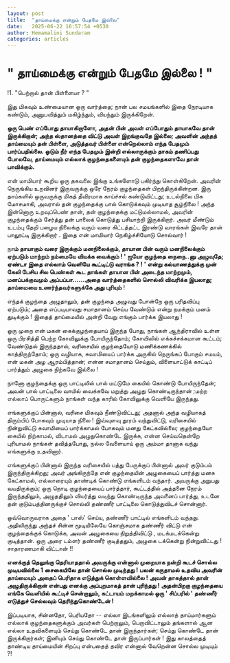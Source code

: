 ```yaml
---
layout: post
title:  "தாய்மைக்கு என்றும் பேதமே இல்லை"
date:   2025-06-22 16:57:54 +0530
author: Hemamalini Sundaram
categories: articles
---
```


#  \" தாய்மைக்கு என்றும் பேதமே இல்லை ! \" 

!1. "பெற்றால் தான் பிள்ளையா ? "

இது மிகவும் உண்மையான ஒரு வார்த்தை; நான் பல சமயங்களில் இதை நேரடியாக கண்டும்,
அனுபவித்தும் மகிழ்ந்தும், வியந்தும் இருக்கிறேன்.

**ஒரு பெண் எப்போது தாயாகிறாளோ, அதன் பின் அவள் எப்போதும் தாயாகவே தான் இருக்கிறாள்;
அந்த ஸ்தானத்தை விட்டு அவள் இறங்குவதே இல்லை; அவளின் அந்தத் தாய்மையும் தன் பிள்ளை,
அடுத்தவர் பிள்ளை என்றெல்லாம் எந்த பேதமும் பார்ப்பதில்லை. ஓடும் நீர் எந்த பேதமும் இன்றி
எல்லாருக்கும் தாகம் தணிப்பது போலவே, தாய்மையும் எல்லாக் குழந்தைகளையும் தன்
குழந்தைகளாவே தான் பாவிக்கும்.**

என் மாமியார் கூறிய ஒரு தகவலை இங்கு உங்களோடு பகிர்ந்து கொள்கிறேன். அவரின் நெருங்கிய
உறவினர் இருவருக்கு ஒரே நேரம் குழந்தைகள் பிறந்திருக்கின்றன. இரு தாய்களில் ஒருவருக்கு
மிகத் தீவிரமாக காய்ச்சல் கண்டுவிட்டது; உடல்நிலை மிக மோசமாகி, அவரால் தன் குழந்தைக்கு
பால் கொடுக்கவும் முடியாத சூழ்நிலை ! அந்த இன்னொரு உறவுப்பெண் தான், தன் குழந்தைக்கு
மட்டுமல்லாமல், அவரின் குழந்தைக்கும் சேர்த்து தன் பாலைக் கொடுத்து பசியாற்றி இருக்கிறார்.
அவர் மீண்டும் உடம்பு தேறி பழைய நிலைக்கு வரும் வரை கிட்டத்தட்ட இரண்டு வாரங்கள் இவரே
தான் பாலூட்டி இருக்கிறார் . இதை என் மாமியார் நெகிழ்ச்சியோடு சொல்வார் !

நா**ம் தாயாகும் வரை இருக்கும் மனநிலைக்கும், தாயான பின் வரும் மனநிலைக்கும் ஏற்படும்
மாற்றம் நம்மையே வியக்க வைக்கும் ! ' ஐயோ குழந்தை நைநை..னு அழுவுதே; ஏண்டா இதை
எல்லாம் வெளியே கூட்டிட்டு வராங்க ? ! ' என்று கல்யாணத்துக்கு முன் கேலி பேசிய சில
பெண்கள் கூட தாங்கள் தாயான பின் அடைந்த மாற்றமும், மனப்பக்குவமும் அப்பப்பா......அதை
வார்த்தைகளில் சொல்லி விவரிக்க இயலாது; தாய்மையை உணர்ந்தவர்களுக்கே அது புரியும்** !

எந்தக் குழந்தை அழுதாலும், தன் குழந்தை அழுவது போன்றே ஒரு பரிதவிப்பு ஏற்படும்; அதை
எப்படியாவது சமாதானம் செய்ய வேண்டும் என்று நமக்கும் மனம் துடிக்கும் ! இதைத் தாய்மையில்
அன்றி வேறு எங்கும் பார்க்க இயலாது !

ஓரு முறை என் மகன் கைக்குழந்தையாய் இருந்த போது, நாங்கள் ஆந்திராவில் உள்ள ஒரு
பிரசித்தி பெற்ற கோவிலுக்கு போயிருந்தோம்; கோவிலில் எக்கச்சக்கமான கூட்டம்; வேண்டுதல்
இருந்ததால், வரிசையில் குழந்தையோடு மணிக்கணக்கில் காத்திருந்தோம்; ஒரு வழியாக,
சுவாமியைப் பார்க்க அருகில் நெருங்கப் போகும் சமயம், என் மகன் அழ ஆரம்பித்தான்; என்ன
சமாதானம் செய்தும், விளையாட்டுக் காட்டிப் பார்த்தும் அழுகை நிற்கவே இல்லை !

நானோ குழந்தைக்கு ஒரு பாட்டிலில் பால் மட்டுமே கையில் கொண்டு போயிருந்தேன்; அவன் பால்
பாட்டிலை வாயில் வைக்கவே மறுத்து அழுது கொண்டிருந்தான் ;மற்ற எல்லாப் பொருட்களும் நாங்கள்
வந்த காரில் கோவிலுக்கு வெளியே இருந்தது.

எங்களுக்குப் பின்னால், வரிசை மிகவும் நீண்டுவிட்டது; அதனால் அந்த வழியாகத் திரும்பிப்
போகவும் முடியாத நிலை ! இவ்வுளவு தூரம் வந்துவிட்டு, வரிசையில் நின்றுவிட்டு
சுவாமியைப் பார்க்காமல் போகவும் மனது கேட்கவில்லை; குழந்தையோ கையில் நிற்காமல், விடாமல்
அழுதுகொண்டே இருக்க, என்ன செய்வதென்றே புரியாமல் நாங்கள் தவித்தபோது, நல்ல வேளையாய்
ஒரு அம்மா தானாக வந்து எங்களுக்கு உதவினார்.

எங்களுக்குப் பின்னால் இருந்த வரிசையில் பத்து பேருக்குப் பின்னால் அவர் குடும்பம்
இருந்திருக்கிறது; அவர் அங்கிருந்தே என் குழந்தையின் அழுகையைப் பார்த்து மனசு கேட்காமல்,
எல்லாரையும் தாண்டிக் கொண்டு எங்களிடம் வந்தார். அவருக்கு அறுபது வயதிருக்கும்; ஒரு
நொடி குழந்தையைப் பார்த்தார், கூட்டத்தில் அத்தனை நேரம் இருந்ததிலும், அழுததிலும்
வியர்த்து வடிந்து கொண்டிருந்த அவனைப் பார்த்து, உடனே தன் குடும்பத்தினருக்குச் சொல்லி
தண்ணீர் பாட்டிலை கொடுத்துவிடச் சொன்னார்.

ஒவ்வொருவராக அதை ' பாஸ்' செய்ய, தண்ணீர் பாட்டில் எங்களிடம் வந்தது. அதிலிருந்து அந்தச்
சின்ன மூடியிலேயே கொஞ்சமாக தண்ணீர் விட்டு என் குழந்தைக்குக் கொடுக்க, அவன் அழுகையை
நிறுத்திவிட்டு , மடக்மடக்கென்று குடித்தான். ஒரு அரை டம்ளர் தண்ணீர் குடித்ததும், அழுகை
டக்கென்று நின்றுவிட்டது ! சாதாரணமாகி விட்டான் !!

**எனக்குத் தெலுங்கு தெரியாததால் அவருக்கு என்னால் முறையாக நன்றி கூடச் சொல்ல
முடியவில்லை 1 சைகையிலே தான் சொல்ல முடிந்தது ! பலன் கருதாமல் உதவிய அவரின்
தாய்மையும் அதைப் பெரிதாக எடுத்துக் கொள்ளவில்லை ! அவன் தாகத்தால் தான் அழுதிருக்கிறான்
என்பது எனக்கு அப்புறமாகத் தான் புரிந்தது ! அதன்பிறகு குழந்தையை எங்கே வெளியில்
கூட்டிச் சென்றாலும், கட்டாயம் மறக்காமல் ஒரு ' சிப்பரில் ' தண்ணீர் எடுத்துச் செல்லவும்
தெரிந்துகொண்டேன் !**

இப்படியாக, சின்னதோ, பெரியதோ -- எல்லா இடங்களிலும் எல்லாத் தாய்மார்களும் எல்லாக்
குழந்தைகளுக்கும் அவர்கள் பெற்றாலும், பெறாவிட்டாலும் தங்களால் ஆன எல்லா உதவிகளையும்
செய்து கொண்டே தான் இருந்தார்கள்; செய்து கொண்டே தான் இருக்கிறார்கள்; இனியும் செய்து
கொண்டே தான் இருப்பார்கள் ! இது காலத்தைத் தாண்டிய தாய்மையின் சிறப்பு என்பதைத் தவிர
என்னால் வேறென்ன சொல்ல முடியும் ?!
